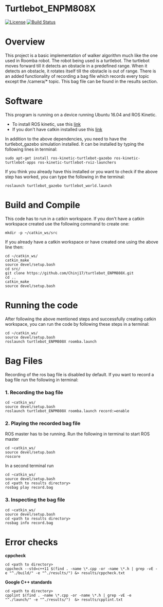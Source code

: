 # Turtlebot_ENPM808X
[![License](https://img.shields.io/badge/License-BSD%203--Clause-blue.svg)](https://opensource.org/licenses/BSD-3-Clause)
[![Build Status](https://travis-ci.org/Chinj17/turtlebot_ENPM808X.svg?branch=master)](https://travis-ci.org/Chinj17/turtlebot_ENPM808X)

# Overview
This project is a basic implementation of walker algorithm much like the one used in Roomba robot. The robot being used is a turtlebot. The turtlebot moves forward till it detects an obstacle in a predefined range. When it detects an obstacle, it rotates itself till the obstacle is out of range. There is an added functionality of recording a bag file which records every topic except the /camera/* topic. This bag file can be found in the results section.

# Software
This program is running on a device running Ubuntu 16.04 and ROS Kinetic.
* To install ROS kinetic, use this [link](http://wiki.ros.org/kinetic/Installation/Ubuntu)
* If you don't have catkin installed use this [link](http://wiki.ros.org/catkin)

In addition to the above dependencies, you need to have the turtlebot_gazebo simulation installed. It can be installed by typing the following lines in terminal:
```
sudo apt-get install ros-kinetic-turtlebot-gazebo ros-kinetic-turtlebot-apps ros-kinetic-turtlebot-rviz-launchers
```

If you think you already have this installed or you want to check if the above step has worked, you can type the following in the terminal:
```
roslaunch turtlebot_gazebo turtlebot_world.launch
```

# Build and Compile
This code has to run in a catkin workspace. If you don't have a catkin workspace created use the following command to create one:
```
mkdir -p ~/catkin_ws/src
```
If you already have a catkin workspace or have created one using the above line then:
```
cd ~/catkin_ws/
catkin_make
source devel/setup.bash
cd src/
git clone https://github.com/Chinj17/turtlebot_ENPM808X.git
cd ..
catkin_make
source devel/setup.bash
```

# Running the code
After following the above mentioned steps and successfully creating catkin workspace, you can run the code by following these steps in a terminal:
```
cd ~/catkin_ws/
source devel/setup.bash
roslaunch turtlebot_ENPM808X roomba.launch
```

# Bag Files
Recording of the ros bag file is disabled by default. If you want to record a bag file run the following in terminal:

### 1. Recording the bag file
```
cd ~catkin_ws/
source devel/setup.bash
roslaunch turtlebot_ENPM808X roomba.launch record:=enable
```

### 2. Playing the recorded bag file
ROS master has to be running. Run the following in terminal to start ROS master
```
cd ~catkin_ws/
source devel/setup.bash
roscore
```
In a second terminal run
```
cd ~catkin_ws/
source devel/setup.bash
cd <path to results directory>
rosbag play record.bag
```

### 3. Inspecting the bag file
```
cd ~catkin_ws/
source devel/setup.bash
cd <path to results directory>
rosbag info record.bag
```

# Error checks

**cppcheck**
```
cd <path to directory>
cppcheck --std=c++11 $(find . -name \*.cpp -or -name \*.h | grep -vE -e "^./build/" -e "^./results/") &> results/cppcheck.txt
```
**Google C++ standards**
```
cd <path to directory>
cpplint $(find . -name \*.cpp -or -name \*.h | grep -vE -e "^./launch/" -e "^./results/")  &> results/cpplint.txt
```
